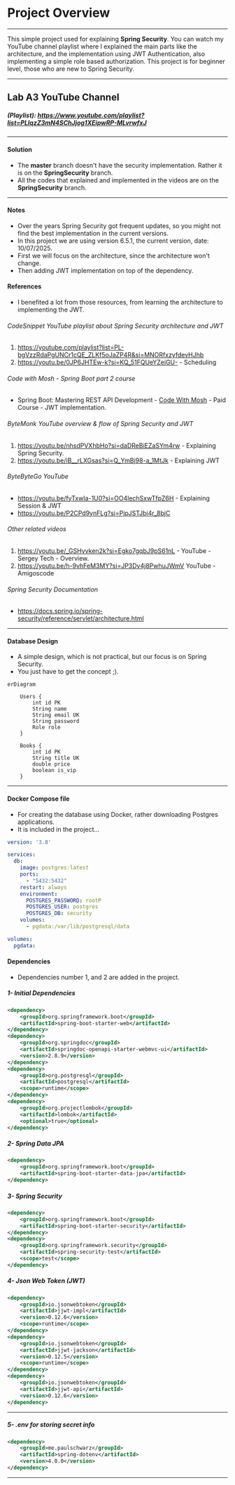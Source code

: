 # Project Overview
___
This simple project used for explaining **Spring Security**.
You can watch my YouTube channel playlist where I explained the main parts like the architecture, and the implementation using JWT Authentication, also implementing a simple role based authorization.
This project is for beginner level, those who are new to Spring Security.
____
## Lab A3 YouTube Channel
##### (Playlist): https://www.youtube.com/playlist?list=PLlqzZ3mN4SChJjog1XEipwRP-MLvrwfxJ
___
#### Solution
- The **master** branch doesn't have the security implementation. Rather it is on the **SpringSecurity** branch.
- All the codes that explained and implemented in the videos are on the **SpringSecurity** branch.
____
#### Notes
- Over the years Spring Security got frequent updates, so you might not find the best implementation in the current versions.
- In this project we are using version 6.5.1, the current version, date: 10/07/2025.
- First we will focus on the architecture, since the architecture won't change.
- Then adding JWT implementation on top of the dependency.
#### References
- I benefited a lot from those resources, from learning the architecture to implementing the JWT.
###### CodeSnippet YouTube playlist about Spring Security architecture and JWT
1. https://youtube.com/playlist?list=PL-bgVzzRdaPgUNCr1cQE_ZLKf5oJaZP4R&si=MNORfxzyfdevHJhb
2. https://youtu.be/0JP6JHTEw-k?si=KQ_51FQUeYZeiGU- - Scheduling
###### Code with Mosh - Spring Boot part 2 course
- Spring Boot: Mastering REST API Development - [Code With Mosh](codewithmosh.com) - Paid Course - JWT implementation.
###### ByteMonk YouTube overview & flow of Spring Security and JWT
1. https://youtu.be/nhsdPVXhbHo?si=daDReBiEZaSYm4rw - Explaining Spring Security.
2. https://youtu.be/iB__rLXGsas?si=Q_YmBj98-a_1MtJk - Explaining JWT
###### ByteByteGo YouTube
- https://youtu.be/fyTxwIa-1U0?si=OO4lechSxwTfpZ6H - Explaining Session & JWT
- https://youtu.be/P2CPd9ynFLg?si=PjpJSTJbi4r_8bjC
###### Other related videos
1. https://youtu.be/_GSHvvken2k?si=Egko7gqbJ9pS61nL - YouTube - Sergey Tech - Overview.
2. https://youtu.be/h-9vhFeM3MY?si=JP3Dv4j8PwhuJWmV YouTube - Amigoscode
###### Spring Security Documentation
- https://docs.spring.io/spring-security/reference/servlet/architecture.html
---
#### Database Design
- A simple design, which is not practical, but our focus is on Spring Security.
- You just have to get the concept ;).
```mermaid
erDiagram

	Users {
		int id PK
		String name
		String email UK
		String password
		Role role
	}

	Books {
		int id PK
		String title UK
		double price
		boolean is_vip
	}
```
____
#### Docker Compose file
- For creating the database using Docker, rather downloading Postgres applications.
- It is included in the project...
```yaml
version: '3.8'

services:
  db:
    image: postgres:latest
    ports:
      - "5432:5432"
    restart: always
    environment:
      POSTGRES_PASSWORD: rootP
      POSTGRES_USER: postgres
      POSTGRES_DB: security
    volumes:
      - pgdata:/var/lib/postgresql/data

volumes:
  pgdata:
```
#### Dependencies
- Dependencies number 1, and 2 are added in the project.
##### 1- Initial Dependencies
```xml
<dependency>
	<groupId>org.springframework.boot</groupId>
	<artifactId>spring-boot-starter-web</artifactId>
</dependency>
<dependency>
	<groupId>org.springdoc</groupId>
	<artifactId>springdoc-openapi-starter-webmvc-ui</artifactId>
	<version>2.8.9</version>
</dependency>
<dependency>
	<groupId>org.postgresql</groupId>
	<artifactId>postgresql</artifactId>
	<scope>runtime</scope>
</dependency>
<dependency>
	<groupId>org.projectlombok</groupId>
	<artifactId>lombok</artifactId>
	<optional>true</optional>
</dependency>
```
##### 2- Spring Data JPA
```xml
<dependency>
	<groupId>org.springframework.boot</groupId>
	<artifactId>spring-boot-starter-data-jpa</artifactId>
</dependency>
```
##### 3- Spring Security
```xml
<dependency>
	<groupId>org.springframework.boot</groupId>
	<artifactId>spring-boot-starter-security</artifactId>
</dependency>
<dependency>
	<groupId>org.springframework.security</groupId>
	<artifactId>spring-security-test</artifactId>
	<scope>test</scope>
</dependency>
```
##### 4- Json Web Token (JWT)
```xml
<dependency>
	<groupId>io.jsonwebtoken</groupId>
	<artifactId>jjwt-impl</artifactId>
	<version>0.12.6</version>
	<scope>runtime</scope>
</dependency>
<dependency>
	<groupId>io.jsonwebtoken</groupId>
	<artifactId>jjwt-jackson</artifactId>
	<version>0.12.5</version>
	<scope>runtime</scope>
</dependency>
<dependency>
	<groupId>io.jsonwebtoken</groupId>
	<artifactId>jjwt-api</artifactId>
	<version>0.12.6</version>
</dependency>
```
___
##### 5- .env for storing secret info
```xml
<dependency>
	<groupId>me.paulschwarz</groupId>
	<artifactId>spring-dotenv</artifactId>
	<version>4.0.0</version>
</dependency>
```
____



